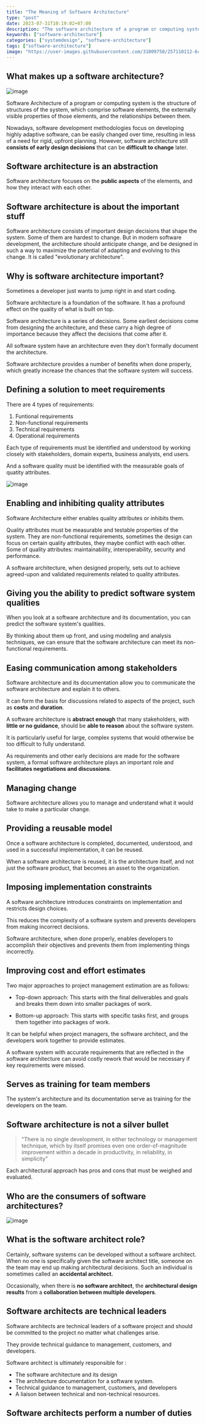```yaml
---
title: "The Meaning of Software Architecture"
type: "post"
date: 2023-07-31T10:19:02+07:00
description: "The software architecture of a program or computing system is the structure or structures of the system, which comprise software elements, the externally visible properties of those elements, and the relationships among them"
keywords: ["software-architecture"]
categories: ["systemdesign", "software-architecture"]
tags: ["software-architecture"]
image: "https://user-images.githubusercontent.com/31009750/257110112-6c5ddbfc-a58d-41eb-80af-a9e51f87584d.png"
---
```


## What makes up a software architecture?

![image](https://user-images.githubusercontent.com/31009750/257109485-9c60867e-e7fa-43c3-9251-5b86e69ca535.png)

Software Architecture of a program or computing system is the structure of structures of the system, which comprise software elements, the externally visible properties of those elements, and the relationships between them.

Nowadays, software development methodologies focus on developing highly adaptive software, can be easily changed over time, resulting in less of a need for rigid, upfront planning. However, software architecture still **consists of early design decisions** that can be **difficult to change** later.

## Software architecture is an abstraction

Software architecture focuses on the **public aspects** of the elements, and how
they interact with each other.

## Software architecture is about the important stuff

Software architecture consists of important design decisions that shape the system.
Some of them are hardest to change. But in modern software development, the architecture should anticipate change, and be designed in such a way to maximize the potential of adapting and evolving to this change. It is called "evolutionary architecture".

## Why is software architecture important?

Sometimes a developer just wants to jump right in and start coding.

Software architecture is a foundation of the software. It has a profound effect on the quality of what is built on top.

Software architecture is a series of decisions. Some earliest decisions come from designing the architecture, and these carry a high degree of importance because they affect the decisions that come after it.

All software system have an architecture even they don't formally document the architecture.

Software architecture provides a number of benefits when done properly, which greatly increase the chances that the software system will success.

## Defining a solution to meet requirements

There are 4 types of requirements:

1. Funtional requirements
2. Non-functional requirements
3. Technical requirements
4. Operational requirements

Each type of requirements must be identified and understood by working closely with stakeholders, domain experts, business analysts, end users.

And a software quality must be identified with the measurable goals of quatity attributes.

![image](https://user-images.githubusercontent.com/31009750/257186596-c358fde1-dc3e-44e7-afb9-a10967ecc98e.png)

## Enabling and inhibiting quality attributes

Software Architecture either enables quality attributes or inhibits them.

Quality attributes must be measurable and testable properties of the system.
They are non-functional requirements, sometimes the design can focus on certain quality attributes, they maybe conflict with each other. Some of quality attributes: maintainability, interoperability, security and performance.

A software architecture, when designed properly, sets out to achieve agreed-upon and
validated requirements related to quality attributes.

## Giving you the ability to predict software system qualities

When you look at a software architecture and its documentation, you can predict the software system's qualities.

By thinking about them up front, and using modeling and analysis techniques, we can ensure that the software architecture can meet its non-functional requirements.

## Easing communication among stakeholders

Software architecture and its documentation allow you to communicate the software architecture and explain it to others.

It can form the basis for discussions related to aspects of the project, such as **costs** and **duration**.

A software architecture is **abstract enough** that many stakeholders, with **little or no guidance**, should be **able to reason** about the software system.

It is particularly useful for large, complex systems that would otherwise be too difficult to fully understand.

As requirements and other early decisions are made for the software system, a formal software architecture plays an important role and **facilitates negotiations and discussions**.

## Managing change

Software architecture allows you to manage and understand what it would take to make a particular change.

## Providing a reusable model

Once a software architecture is completed, documented, understood, and used in a successful implementation, it can be reused.

When a software architecture is reused, it is the architecture itself, and not just the software product, that becomes an asset to the organization.

## Imposing implementation constraints

A software architecture introduces constraints on implementation and restricts design choices.

This reduces the complexity of a software system and prevents developers from making incorrect decisions.

Software architecture, when done properly, enables developers to accomplish their objectives and prevents them from implementing things incorrectly.

## Improving cost and effort estimates

Two major approaches to project management estimation are as follows:

- Top-down approach: This starts with the final deliverables and goals and breaks them down into smaller packages of work.

- Bottom-up approach: This starts with specific tasks first, and groups them together into packages of work.

It can be helpful when project managers, the software architect, and the developers work together to provide estimates.

A software system with accurate requirements that are reflected in the software architecture can avoid costly rework that would be necessary if key requirements were missed.

## Serves as training for team members

The system's architecture and its documentation serve as training for the developers on the team.

## Software architecture is not a silver bullet

> "There is no single development, in either technology or management technique, which by itself promises even one order-of-magnitude improvement within a decade in productivity, in reliability, in simplicity"

Each architectural approach has pros and cons that must be weighed and evaluated.

## Who are the consumers of software architectures?

![image](https://user-images.githubusercontent.com/31009750/257186596-c358fde1-dc3e-44e7-afb9-a10967ecc98e.png)

## What is the software architect role?

Certainly, software systems can be developed without a software architect.
When no one is specifically given the software architect title, someone on the team may end up making architectural decisions.
Such an individual is sometimes called an **accidental architect.**

Occasionally, when there is **no software architect**, the **architectural design results** from a **collaboration between multiple developers**.

## Software architects are technical leaders

Software architects are technical leaders of a software project and should be committed to the project no matter what challenges arise.

They provide technical guidance to management, customers, and developers.

Software architect is ultimately responsible for :

- The software architecture and its design
- The architecture documentation for a software system.
- Technical guidance to management, customers, and developers
- A liaison between technical and non-technical resources.

## Software architects perform a number of duties
